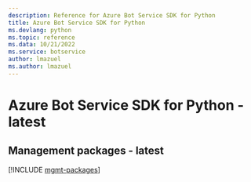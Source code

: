 ```yaml
---
description: Reference for Azure Bot Service SDK for Python
title: Azure Bot Service SDK for Python
ms.devlang: python
ms.topic: reference
ms.data: 10/21/2022
ms.service: botservice
author: lmazuel
ms.author: lmazuel
---
```

# Azure Bot Service SDK for Python - latest

## Management packages - latest
[!INCLUDE [mgmt-packages](bot-service-mgmt-index.md)]